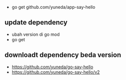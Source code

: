 -  go get github.com/yuneda/app-say-hello

## update dependency
- ubah version di go mod
- go get

## downloadt dependency beda version
- https://github.com/yuneda/go-say-hello
- https://github.com/yuneda/go-say-hello/v2